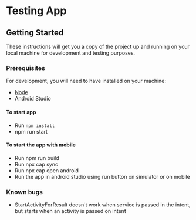 # Testing App
## Getting Started

These instructions will get you a copy of the project up and running on your
local machine for development and testing purposes.

### Prerequisites

For development, you will need to have installed on your machine:

- [Node](https://nodejs.org)
- Android Studio

#### To start app

- Run `npm install`
-  npm run start

#### To start the app with mobile
- Run npm run build
- Run npx cap sync
- Run npx cap open android
- Run the app in android studio using run button on simulator or on mobile
 
### Known bugs

- StartActivityForResult doesn't work when service is passed in the intent, but starts when an activity is passed on intent
